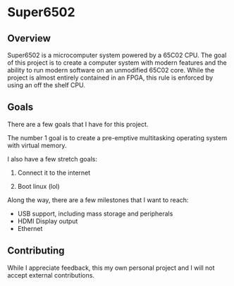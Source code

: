 # Super6502

## Overview

Super6502 is a microcomputer system powered by a 65C02 CPU. The goal of this
project is to create a computer system with modern features and the ability to
run modern software on an unmodified 65C02 core. While the project is almost
entirely contained in an FPGA, this rule is enforced by using an off the shelf
CPU.

## Goals

There are a few goals that I have for this project.

The number 1 goal is to create a pre-emptive multitasking operating system with
virtual memory.

I also have a few stretch goals:

1. Connect it to the internet

2. Boot linux (lol)

Along the way, there are a few milestones that I want to reach:

* USB support, including mass storage and peripherals
* HDMI Display output
* Ethernet

## Contributing

While I appreciate feedback, this my own personal project and I will not accept
external contributions.

